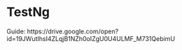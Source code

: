 <h1> TestNg </h1>


<p> Guide:  https://drive.google.com/open?id=19JWutIhsI4ZLqjB1NZh0oIZgU0U4ULMF_M731QebimU  </p>
